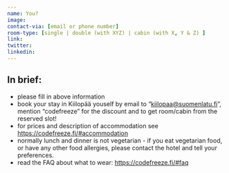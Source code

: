 ```yaml
---
name: You?
image: 
contact-via: [email or phone number]
room-type: [single | double (with XYZ) | cabin (with X, Y & Z) ]
link: 
twitter: 
linkedin: 
---
```


## In brief:
 
 * please fill in above information
 * book your stay in Kiilopää youself by email to “kiilopaa@suomenlatu.fi”, mention “codefreeze” for the discount and to get room/cabin from the reserved slot!
 * for prices and description of accommodation see https://codefreeze.fi/#accommodation
 * normally lunch and dinner is not vegetarian - if you eat vegetarian food, or have any other food allergies, please contact the hotel and tell your preferences.
 * read the FAQ about what to wear: https://codefreeze.fi/#faq
